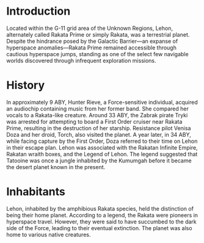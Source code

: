 # Introduction

Located within the G-11 grid area of the Unknown Regions, Lehon, alternately called Rakata Prime or simply Rakata, was a terrestrial planet.
Despite the hindrance posed by the Galactic Barrier—an expanse of hyperspace anomalies—Rakata Prime remained accessible through cautious hyperspace jumps, standing as one of the select few navigable worlds discovered through infrequent exploration missions.

# History

In approximately 9 ABY, Hunter Rieve, a Force-sensitive individual, acquired an audiochip containing music from her former band.
She compared her vocals to a Rakata-like creature.
Around 33 ABY, the Zabrak pirate Tryki was arrested for attempting to board a First Order cruiser near Rakata Prime, resulting in the destruction of her starship.
Resistance pilot Venisa Doza and her droid, Torch, also visited the planet.
A year later, in 34 ABY, while facing capture by the First Order, Doza referred to their time on Lehon in their escape plan.
Lehon was associated with the Rakatan Infinite Empire, Rakatan wraith boxes, and the Legend of Lehon.
The legend suggested that Tatooine was once a jungle inhabited by the Kumumgah before it became the desert planet known in the present.

# Inhabitants

Lehon, inhabited by the amphibious Rakata species, held the distinction of being their home planet.
According to a legend, the Rakata were pioneers in hyperspace travel.
However, they were said to have succumbed to the dark side of the Force, leading to their eventual extinction.
The planet was also home to various native creatures.
